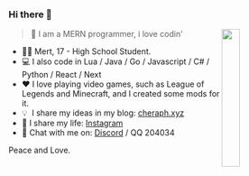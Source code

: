 ### Hi there 👋

<img src="https://user-images.githubusercontent.com/34357771/147701096-0db0d6a2-8f91-473b-8d0e-630dcd6228c9.jpg" style="width: 25%;" align="right">

> 👦 I am a MERN programmer, i love codin'

- 👨‍💻 Mert, 17 - High School Student.
- 💻 I also code in Lua / Java / Go / Javascript / C# / Python / React / Next
- ❤ I love playing video games, such as League of Legends and Minecraft, and I created some mods for it.
- 💡 &nbsp;I share my ideas in my blog: [cheraph.xyz](https://cheraph.xyz)
- 🚗 I share my life: [Instagram](https://www.instagram.com/cheraphp)
- 💬 Chat with me on: [Discord](https://discord.gg/oyunlayici) / QQ 204034

Peace and Love.

